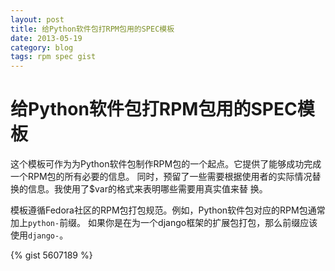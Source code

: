 ```yaml
---
layout: post
title: 给Python软件包打RPM包用的SPEC模板
date: 2013-05-19
category: blog
tags: rpm spec gist
---
```


# 给Python软件包打RPM包用的SPEC模板

这个模板可作为为Python软件包制作RPM包的一个起点。它提供了能够成功完成一个RPM包的所有必要的信息。
同时，预留了一些需要根据使用者的实际情况替换的信息。我使用了$var的格式来表明哪些需要用真实值来替
换。

模板遵循Fedora社区的RPM包打包规范。例如，Python软件包对应的RPM包通常加上``python-``前缀。
如果你是在为一个django框架的扩展包打包，那么前缀应该使用``django-``。

{% gist 5607189 %}
